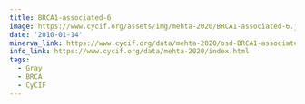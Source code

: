 ```yaml
---
title: BRCA1-associated-6
image: https://www.cycif.org/assets/img/mehta-2020/BRCA1-associated-6.jpg
date: '2010-01-14'
minerva_link: https://www.cycif.org/data/mehta-2020/osd-BRCA1-associated-6.html
info_link: https://www.cycif.org/data/mehta-2020/index.html
tags:
  - Gray
  - BRCA
  - CyCIF
---
```

